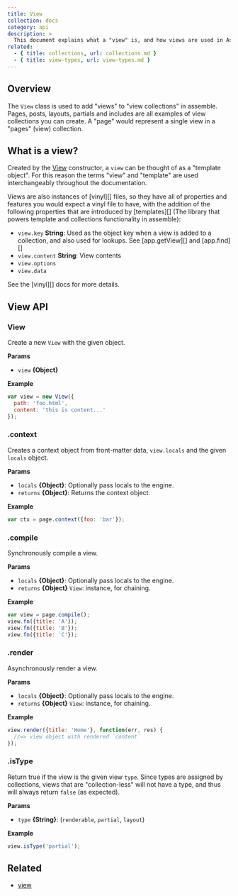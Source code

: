 ```yaml
---
title: View
collection: docs
category: api
description: >
  This document explains what a "view" is, and how views are used in Assemble. 
related: 
  - { title: collections, url: collections.md }
  - { title: view-types, url: view-types.md }
---
```


## Overview

The `View` class is used to add "views" to "view collections" in assemble. Pages, posts, layouts, partials and includes are all examples of view collections you can create. A "page" would represent a single view in a "pages" (view) collection.

## What is a view?

Created by the [View](/api/View.api.md) constructor, a `view` can be thought of as a "template object". For this reason the terms "view" and "template" are used interchangeably throughout the documentation.

Views are also instances of [vinyl][] files, so they have all of properties and features you would expect a vinyl file to have, with the addition of the following properties that are introduced by [templates][] (The library that powers template and collections functionality in assemble):

- `view.key` **String**: Used as the object key when a view is added to a collection, and also used for lookups. See [app.getView][] and [app.find][]
- `view.content` **String**: View contents
- `view.options`
- `view.data`

See the [vinyl][] docs for more details.

## View API

### View

Create a new `View` with the given object.

**Params**

* `view` **{Object}**

**Example**

```js
var view = new View({
  path: 'foo.html',
  content: 'this is content...'
});
```

### .context

Creates a context object from front-matter data, `view.locals` and the given `locals` object.

**Params**

* `locals` **{Object}**: Optionally pass locals to the engine.
* `returns` **{Object}**: Returns the context object.

**Example**

```js
var ctx = page.context({foo: 'bar'});
```

### .compile

Synchronously compile a view.

**Params**

* `locals` **{Object}**: Optionally pass locals to the engine.
* `returns` **{Object}** `View`: instance, for chaining.

**Example**

```js
var view = page.compile();
view.fn({title: 'A'});
view.fn({title: 'B'});
view.fn({title: 'C'});
```

### .render

Asynchronously render a view.

**Params**

* `locals` **{Object}**: Optionally pass locals to the engine.
* `returns` **{Object}** `View`: instance, for chaining.

**Example**

```js
view.render({title: 'Home'}, function(err, res) {
  //=> view object with rendered `content`
});
```

### .isType

Return true if the view is the given view `type`. Since types are assigned by collections, views that are "collection-less" will not have a type, and thus will always return `false` (as expected).

**Params**

* `type` **{String}**: (`renderable`, `partial`, `layout`)

**Example**

```js
view.isType('partial');
```

## Related

* [view](/api/view.md)
